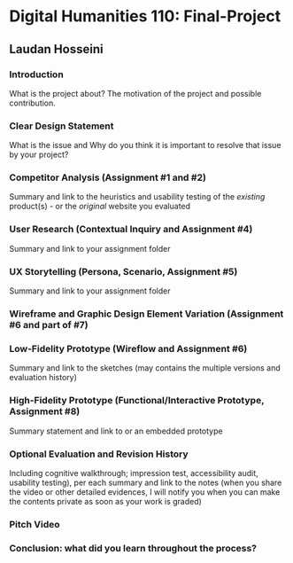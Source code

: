# Digital Humanities 110: Final-Project
## Laudan Hosseini
### Introduction
What is the project about? The motivation of the project and possible contribution.
### Clear Design Statement
What is the issue and Why do you think it is important to resolve that issue by your project? 
### Competitor Analysis (Assignment #1 and #2)
Summary and link to the heuristics and usability testing of the *existing* product(s) - or the *original* website you evaluated
### User Research (Contextual Inquiry and Assignment #4)
Summary and link to your assignment folder
### UX Storytelling (Persona, Scenario, Assignment #5)
Summary and link to your assignment folder
### Wireframe and Graphic Design Element Variation (Assignment #6 and part of #7)
### Low-Fidelity Prototype (Wireflow and Assignment #6)
Summary and link to the sketches (may contains the multiple versions and evaluation history)
### High-Fidelity Prototype (Functional/Interactive Prototype, Assignment #8)
Summary statement and link to or an embedded prototype
### Optional Evaluation and Revision History 
Including cognitive walkthrough; impression test, accessibility audit, usability testing), per each summary and link to the notes (when you share the video or other detailed evidences, I will notify you when you can make the contents private as soon as your work is graded)
### Pitch Video
### Conclusion: what did you learn throughout the process?
